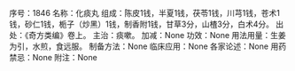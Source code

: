 序号：1846
名称：化痰丸
组成：陈皮1钱，半夏1钱，茯苓1钱，川芎1钱，苍术1钱，砂仁1钱，栀子（炒黑）1钱，制香附1钱，甘草3分，山楂3分，白术4分。
出处：《奇方类编》卷上。
主治：痰嗽。
加减：None
功效：None
用法用量：生姜为引，水煎，食远服。
制备方法：None
临床应用：None
各家论述：None
用药禁忌：None
附注：None
